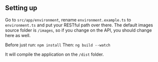 ## Setting up

Go to ```src/app/environment```, rename ```environment.example.ts``` to ```environment.ts``` and put your RESTful path over there. The default images source folder is ```/images```, so if you change on the API, you should change here as well.

Before just run:
```npm install```
Then:
```ng build --watch```

It will compile the application on the ```/dist``` folder.
